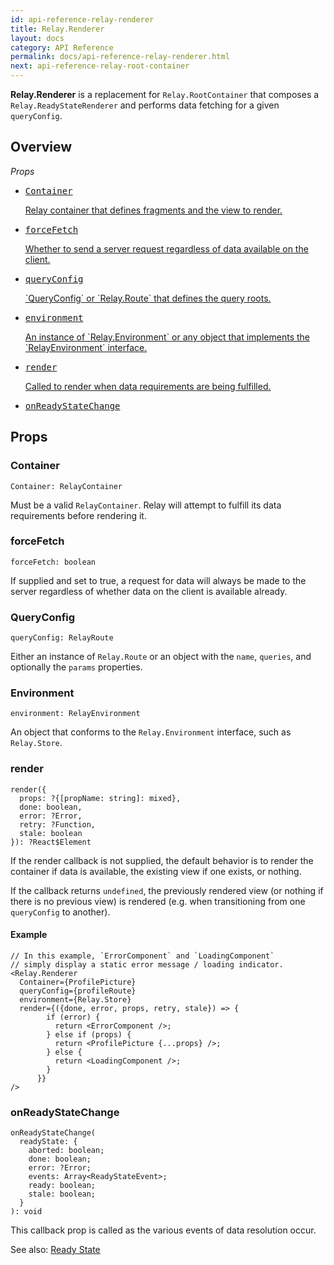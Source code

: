 ```yaml
---
id: api-reference-relay-renderer
title: Relay.Renderer
layout: docs
category: API Reference
permalink: docs/api-reference-relay-renderer.html
next: api-reference-relay-root-container
---
```


**Relay.Renderer** is a replacement for `Relay.RootContainer` that composes a `Relay.ReadyStateRenderer` and performs data fetching for a given `queryConfig`.

## Overview

*Props*

<ul class="apiIndex">
  <li>
    <a href="#container">
      <pre>Container</pre>
      Relay container that defines fragments and the view to render.
    </a>
  </li>
  <li>
    <a href="#forcefetch">
      <pre>forceFetch</pre>
      Whether to send a server request regardless of data available on the client.
    </a>
  </li>
  <li>
    <a href="#queryconfig">
      <pre>queryConfig</pre>
       `QueryConfig` or `Relay.Route` that defines the query roots.
    </a>
  </li>
  <li>
    <a href="#environment">
      <pre>environment</pre>
      An instance of `Relay.Environment` or any object that implements the `RelayEnvironment` interface.
    </a>
  </li>
    <li>
    <a href="#render">
      <pre>render</pre>
      Called to render when data requirements are being fulfilled.
    </a>
  </li>
  <li>
    <a href="#onreadystatechange">
      <pre>onReadyStateChange</pre>
    </a>
  </li>
</ul>

## Props

### Container

```
Container: RelayContainer
```

Must be a valid `RelayContainer`. Relay will attempt to fulfill its data requirements before rendering it.

### forceFetch

```
forceFetch: boolean
```

If supplied and set to true, a request for data will always be made to the server regardless of whether data on the client is available already.

### QueryConfig

```
queryConfig: RelayRoute
```

Either an instance of `Relay.Route` or an object with the `name`, `queries`, and optionally the `params` properties.

### Environment

```
environment: RelayEnvironment
```

An object that conforms to the `Relay.Environment` interface, such as `Relay.Store`.

### render

```
render({
  props: ?{[propName: string]: mixed},
  done: boolean,
  error: ?Error,
  retry: ?Function,
  stale: boolean
}): ?React$Element
```

If the render callback is not supplied, the default behavior is to render the container if data is available, the existing view if one exists, or nothing.

If the callback returns `undefined`, the previously rendered view (or nothing if there is no previous view) is rendered (e.g. when transitioning from one `queryConfig` to another).

#### Example

```{4-6}
// In this example, `ErrorComponent` and `LoadingComponent`
// simply display a static error message / loading indicator.
<Relay.Renderer
  Container={ProfilePicture}
  queryConfig={profileRoute}
  environment={Relay.Store}
  render={({done, error, props, retry, stale}) => {
        if (error) {
          return <ErrorComponent />;
        } else if (props) {
          return <ProfilePicture {...props} />;
        } else {
          return <LoadingComponent />;
        }
      }}
/>
```

### onReadyStateChange

```
onReadyStateChange(
  readyState: {
    aborted: boolean;
    done: boolean;
    error: ?Error;
    events: Array<ReadyStateEvent>;
    ready: boolean;
    stale: boolean;
  }
): void
```

This callback prop is called as the various events of data resolution occur.

See also: [Ready State](guides-ready-state.html)
